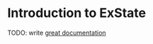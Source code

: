 # Introduction to ExState

TODO: write [great documentation](http://jacobian.org/writing/great-documentation/what-to-write/)
